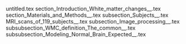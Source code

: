 untitled.tex
section_Introduction_White_matter_changes__.tex
section_Materials_and_Methods__.tex
subsection_Subjects__.tex
MRI_scans_of_119_subjects__.tex
subsection_Image_processing__.tex
subsubsection_WMC_definition_The_common__.tex
subsubsection_Modeling_Normal_Brain_Expected__.tex
    